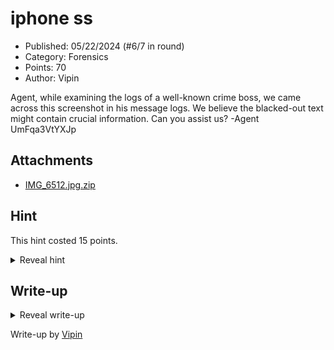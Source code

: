 # iphone ss

- Published: 05/22/2024 (#6/7 in round)
- Category: Forensics
- Points: 70
- Author: Vipin

Agent, while examining the logs of a well-known crime boss, we came across this screenshot in his message logs. We believe the blacked-out text might contain crucial information. Can you assist us? -Agent UmFqa3VtYXJp

## Attachments

- [IMG_6512.jpg.zip](IMG_6512.jpg.zip)

## Hint

This hint costed 15 points.

<details>
<summary>Reveal hint</summary>

Search for how to uncover blacked out/highlighted iPhone text, you are bound to find a tutorial on how to do it.

</details>

## Write-up

<details>
<summary>Reveal write-up</summary>

The text is blacked out and we need to reveal what is hiding underneath. Let's start by opening our favorite image editing tool (I will be using GIMP).

![csd{secretflagbyvipininthewriteup}](images/gimp.png "Fig 1.")

As you can see all I used was Exposure and increased it to the max setting to reveal what's under the highlighted text and we can piece together the flag to solve the challenge.

Flag: `csd{h1DD3n_bY_H1GHL1GHT3R}`

</details>

Write-up by [Vipin](https://vipin.xyz)